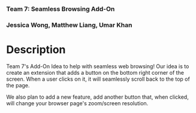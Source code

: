 ### Team 7: Seamless Browsing Add-On
### Jessica Wong, Matthew Liang, Umar Khan

# Description
Team 7's Add-On Idea to help with seamless web browsing! Our idea is to create an extension that adds a button on the bottom right corner of the screen. When a user clicks on it, it will seamlessly scroll back to the top of the page. 

We also plan to add a new feature, add another button that, when clicked, will change your browser page's zoom/screen resolution.
